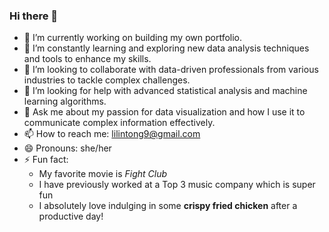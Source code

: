 ### Hi there 👋

- 🔭 I’m currently working on building my own portfolio.
- 🌱 I’m constantly learning and exploring new data analysis techniques and tools to enhance my skills.
- 👯 I’m looking to collaborate with data-driven professionals from various industries to tackle complex challenges.
- 🤔 I’m looking for help with advanced statistical analysis and machine learning algorithms.
- 💬 Ask me about my passion for data visualization and how I use it to communicate complex information effectively.
- 📫 How to reach me: lilintong9@gmail.com
- 😄 Pronouns: she/her
- ⚡ Fun fact:
  - My favorite movie is _Fight Club_
  - I have previously worked at a Top 3 music company which is super fun
  - I absolutely love indulging in some **crispy fried chicken** after a productive day!
